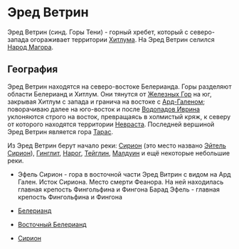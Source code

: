 # Эред Ветрин

Эред Ветрин (синд. Горы Тени) - горный хребет, который с северо-запада огораживает
территории [Хитлума](Хитлум.md). На Эред Ветрин селился
[Народ Магора](Народы/марахлинги.md).

## География

Эред Ветрин находятся на северо-востоке Белерианда. Горы разделяют области
Белерианд и Хитлум. Они тянутся от [Железных Гор](Железные%20Горы.md) на юг,
закрывая Хитлум с запада и гранича на востоке с [Ард-Галеном](Ард-Гален.md);
поворачиваю далее на юго-восток и после
[Водопадов Иврина](Водопады%20Иврина.md) уклоняются строго на восток,
превращаясь в холмистый кряж, к северу от которого находятся территории
[Невраста](Невраст.md). Последней вершиной Эред Ветрин является гора
[Тарас](Тарас.md).

Из Эред Ветрин берут начало реки: [Сирион](Реки/Сирион.md) (это место названо
[Эйтель Сирион](Эйтель%20Сирион.md)), [Гинглит](Гинглит.md), [Нарог](Нарог.md),
[Тейглин](Реки/Тейглин.md), [Малдуин](Малдуин.md) и ещё некоторые небольшие реки.

*   Эфель Сирион - гора в восточной части Эред Витрин с видом на Ард
    Гален. Исток Сириона. Место смерти Феанора. На ней находилась
    главная крепость Фингольфина и Фингона
    Барад Эфель - главная крепость Фингольфина и Фингона


*   [Белерианд](index.md)
*   [Восточный Белерианд](Восточный%20Белерианд.md)
*   [Сирион](Реки/Сирион.md)
